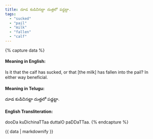 ```yaml
---
title: దూడ కుడిచినట్టా దుత్తలో పడ్డట్టా.
tags:
  - "sucked"
  - "pail"
  - "milk"
  - "fallen"
  - "calf"
---
```


{% capture data %}
#### Meaning in English:
Is it that the calf has sucked, or that [the milk] has fallen into the pail?
In either way beneficial.

#### Meaning in Telugu:
దూడ కుడిచినట్టా దుత్తలో పడ్డట్టా.

#### English Transliteration:
dooDa kuDichinaTTaa duttalO paDDaTTaa.
{% endcapture %}

<div class="notice">{{ data | markdownify }}</div>

